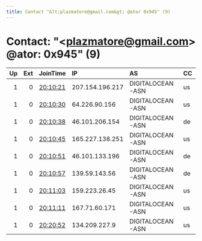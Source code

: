 ```yaml
---
title: Contact "&lt;plazmatore@gmail.com&gt; @ator 0x945" (9)
---
```


# Contact: "&lt;plazmatore@gmail.com&gt; @ator: 0x945" (9)

|   Up |   Ext | JoinTime                                                                                              | IP              | AS               | CC   |   ORp |   Dirp | OS    | Version   | Nickname   |   eFamMembers |
|-----:|------:|:------------------------------------------------------------------------------------------------------|:----------------|:-----------------|:-----|------:|-------:|:------|:----------|:-----------|--------------:|
|    1 |     0 | [20:10:21](https://nusenu.github.io/OrNetStats/w/relay/5D746B711342C542638EDE925B8A2DDBFBCA45F2.html) | 207.154.196.217 | DIGITALOCEAN-ASN | us   |  9001 |      0 | Linux | 0.4.7.13  | plazma     |             9 |
|    1 |     0 | [20:10:30](https://nusenu.github.io/OrNetStats/w/relay/738D79E43CC84947B953C5D26CC47ACDBD316D49.html) | 64.226.90.156   | DIGITALOCEAN-ASN | us   |  9001 |      0 | Linux | 0.4.7.13  | plazma     |             9 |
|    1 |     0 | [20:10:38](https://nusenu.github.io/OrNetStats/w/relay/1D32E3A522A31B6B9B417A3C88FBFB1468354F62.html) | 46.101.206.154  | DIGITALOCEAN-ASN | de   |  9001 |      0 | Linux | 0.4.7.13  | plazma     |             9 |
|    1 |     0 | [20:10:45](https://nusenu.github.io/OrNetStats/w/relay/AD5DA8E27C7CE86A91F2D735F5F8A36B45D42008.html) | 165.227.138.251 | DIGITALOCEAN-ASN | us   |  9001 |      0 | Linux | 0.4.7.13  | plazma     |             9 |
|    1 |     0 | [20:10:51](https://nusenu.github.io/OrNetStats/w/relay/0C2D500C42542C972385FF2920AFC67134A347F0.html) | 46.101.133.196  | DIGITALOCEAN-ASN | de   |  9001 |      0 | Linux | 0.4.7.13  | plazma     |             9 |
|    1 |     0 | [20:10:57](https://nusenu.github.io/OrNetStats/w/relay/F388043AF236D2C7F8F37D008D08F1017ECD18E7.html) | 139.59.143.56   | DIGITALOCEAN-ASN | de   |  9001 |      0 | Linux | 0.4.7.13  | plazma     |             9 |
|    1 |     0 | [20:11:03](https://nusenu.github.io/OrNetStats/w/relay/4DA8D0855C9257A95BCCF354AF02B4FCC05E7363.html) | 159.223.26.45   | DIGITALOCEAN-ASN | us   |  9001 |      0 | Linux | 0.4.7.13  | plazma     |             9 |
|    1 |     0 | [20:11:11](https://nusenu.github.io/OrNetStats/w/relay/69AA08963AF6DAB155F0E1B486683385F322EE54.html) | 167.71.60.171   | DIGITALOCEAN-ASN | us   |  9001 |      0 | Linux | 0.4.7.13  | plazma     |             9 |
|    1 |     0 | [20:20:52](https://nusenu.github.io/OrNetStats/w/relay/4BCEA5B4A8044992C78423AE239DB5A3D3E8FC4D.html) | 134.209.227.9   | DIGITALOCEAN-ASN | us   |  9001 |      0 | Linux | 0.4.7.13  | plazma     |             9 |
